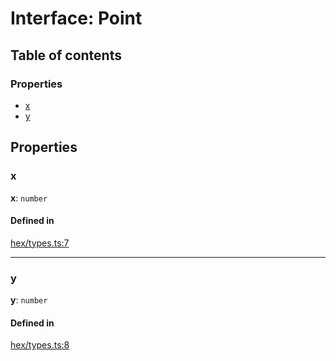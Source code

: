 # Interface: Point

## Table of contents

### Properties

- [x](Point.md#x)
- [y](Point.md#y)

## Properties

### <a id="x" name="x"></a> x

 **x**: `number`

#### Defined in

[hex/types.ts:7](https://github.com/flauwekeul/honeycomb/blob/a51ed9c/src/hex/types.ts#L7)

___

### <a id="y" name="y"></a> y

 **y**: `number`

#### Defined in

[hex/types.ts:8](https://github.com/flauwekeul/honeycomb/blob/a51ed9c/src/hex/types.ts#L8)
